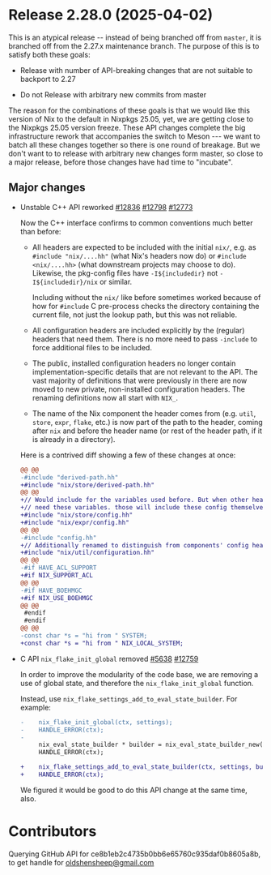 # Release 2.28.0 (2025-04-02)

This is an atypical release -- instead of being branched off from `master`, it is branched off from the 2.27.x maintenance branch.
The purpose of this is to satisfy both these goals:

- Release with number of API-breaking changes that are not suitable to backport to 2.27

- Do not Release with arbitrary new commits from master

The reason for the combinations of these goals is that we would like this version of Nix to the default in Nixpkgs 25.05, yet, we are getting close to the Nixpkgs 25.05 version freeze.
These API changes complete the big infrastructure rework that accompanies the switch to Meson --- we want to batch all these changes together so there is one round of breakage.
But we don't want to to release with arbitrary new changes form master, so close to a major release, before those changes have had time to "incubate".

## Major changes

- Unstable C++ API reworked
  [#12836](https://github.com/NixOS/nix/pull/12836)
  [#12798](https://github.com/NixOS/nix/pull/12798)
  [#12773](https://github.com/NixOS/nix/pull/12773)

  Now the C++ interface confirms to common conventions much better than before:

  - All headers are expected to be included with the initial `nix/`, e.g. as `#include "nix/....hh"` (what Nix's headers now do) or `#include <nix/....hh>` (what downstream projects may choose to do).
    Likewise, the pkg-config files have `-I${includedir}` not `-I${includedir}/nix` or similar.

    Including without the `nix/` like before sometimes worked because of how for `#include` C pre-process checks the directory containing the current file, not just the lookup path, but this was not reliable.

  - All configuration headers are included explicitly by the (regular) headers that need them.
    There is no more need to pass `-include` to force additional files to be included.

  - The public, installed configuration headers no longer contain implementation-specific details that are not relevant to the API.
    The vast majority of definitions that were previously in there are now moved to new private, non-installed configuration headers.
    The renaming definitions now all start with `NIX_`.

  - The name of the Nix component the header comes from
    (e.g. `util`, `store`, `expr`, `flake`, etc.)
    is now part of the path to the header, coming after `nix` and before the header name
    (or rest of the header path, if it is already in a directory).

  Here is a contrived diff showing a few of these changes at once:

  ```diff
  @@ @@
  -#include "derived-path.hh"
  +#include "nix/store/derived-path.hh"
  @@ @@
  +// Would include for the variables used before. But when other headers
  +// need these variables. those will include these config themselves.
  +#include "nix/store/config.hh"
  +#include "nix/expr/config.hh"
  @@ @@
  -#include "config.hh"
  +// Additionally renamed to distinguish from components' config headers.
  +#include "nix/util/configuration.hh"
  @@ @@
  -#if HAVE_ACL_SUPPORT
  +#if NIX_SUPPORT_ACL
  @@ @@
  -#if HAVE_BOEHMGC
  +#if NIX_USE_BOEHMGC
  @@ @@
   #endif
   #endif
  @@ @@
  -const char *s = "hi from " SYSTEM;
  +const char *s = "hi from " NIX_LOCAL_SYSTEM;
  ```

- C API `nix_flake_init_global` removed [#5638](https://github.com/NixOS/nix/issues/5638) [#12759](https://github.com/NixOS/nix/pull/12759)

  In order to improve the modularity of the code base, we are removing a use of global state, and therefore the `nix_flake_init_global` function.

  Instead, use `nix_flake_settings_add_to_eval_state_builder`.
  For example:

  ```diff
  -    nix_flake_init_global(ctx, settings);
  -    HANDLE_ERROR(ctx);
  -
       nix_eval_state_builder * builder = nix_eval_state_builder_new(ctx, store);
       HANDLE_ERROR(ctx);

  +    nix_flake_settings_add_to_eval_state_builder(ctx, settings, builder);
  +    HANDLE_ERROR(ctx);
  ```

  We figured it would be good to do this API change at the same time, also.

# Contributors

Querying GitHub API for ce8b1eb2c4735b0bb6e65760c935daf0b8605a8b, to get handle for oldshensheep@gmail.com
